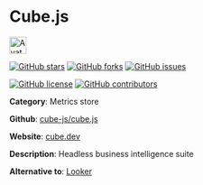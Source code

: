 
# Cube.js 

<a href="https://cube.dev/"><img src="https://icons.duckduckgo.com/ip3/cube.dev.ico" alt="Avatar" width="30" height="30" /></a>

[![GitHub stars](https://img.shields.io/github/stars/cube-js/cube.js.svg?style=social&label=Star&maxAge=2592000)](https://GitHub.com/cube-js/cube.js/stargazers/) [![GitHub forks](https://img.shields.io/github/forks/cube-js/cube.js.svg?style=social&label=Fork&maxAge=2592000)](https://GitHub.com/cube-js/cube.js/network/) [![GitHub issues](https://img.shields.io/github/issues/cube-js/cube.js.svg)](https://GitHub.com/Ncube-js/cube.js/issues/)

[![GitHub license](https://img.shields.io/github/license/cube-js/cube.js.svg)](https://github.com/cube-js/cube.js/blob/master/LICENSE) [![GitHub contributors](https://img.shields.io/github/contributors/cube-js/cube.js.svg)](https://GitHub.com/cube-js/cube.js/graphs/contributors/) 

**Category**: Metrics store

**Github**: [cube-js/cube.js](https://github.com/cube-js/cube.js)

**Website**: [cube.dev](https://cube.dev/)

**Description**:
Headless business intelligence suite

**Alternative to**: [Looker](https://looker.com/)
